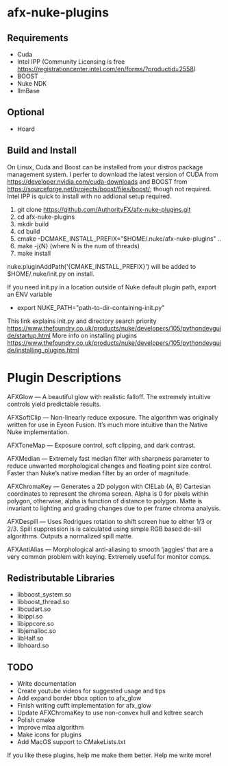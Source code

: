﻿afx-nuke-plugins
================

Requirements
------------
* Cuda
* Intel IPP (Community Licensing is free https://registrationcenter.intel.com/en/forms/?productid=2558)
* BOOST
* Nuke NDK
* IlmBase

Optional
--------
* Hoard

Build and Install
-----------------

On Linux, Cuda and Boost can be installed from your distros package management system. I perfer to download the latest version of CUDA from https://developer.nvidia.com/cuda-downloads and BOOST from https://sourceforge.net/projects/boost/files/boost/; though not required.  Intel IPP is quick to install with no addional setup required.

1. git clone https://github.com/AuthorityFX/afx-nuke-plugins.git
2. cd afx-nuke-plugins
3. mkdir build
4. cd build
5. cmake -DCMAKE_INSTALL_PREFIX="$HOME/.nuke/afx-nuke-plugins" ..
6. make -j{N} (where N is the num of threads)
7. make install

nuke.pluginAddPath('{CMAKE_INSTALL_PREFIX}') will be added to $HOME/.nuke/init.py on install.

If you need init.py in a location outside of Nuke default plugin path, export an ENV variable
* export NUKE_PATH="path-to-dir-containing-init.py"

This link explains init.py and directory search priority
https://www.thefoundry.co.uk/products/nuke/developers/105/pythondevguide/startup.html
More info on installing plugins
https://www.thefoundry.co.uk/products/nuke/developers/105/pythondevguide/installing_plugins.html


Plugin Descriptions
===================

AFXGlow — A beautiful glow with realistic falloff.  The extremely intuitive controls yield predictable results.

AFXSoftClip — Non-linearly reduce exposure.  The algorithm was originally written for use in Eyeon Fusion.  It’s much more intuitive than the Native Nuke implementation.

AFXToneMap — Exposure control, soft clipping, and dark contrast.

AFXMedian — Extremely fast median filter with sharpness parameter to reduce unwanted morphological changes and floating point size control.  Faster than Nuke’s native median filter by an order of magnitude.

AFXChromaKey — Generates a 2D polygon with CIELab (A, B) Cartesian coordinates to represent the chroma screen.  Alpha is 0 for pixels within polygon, otherwise, alpha is function of distance to polygon.  Matte is invariant to lighting and grading changes due to per frame chroma analysis.

AFXDespill — Uses Rodrigues rotation to shift screen hue to either 1/3 or 2/3.  Spill suppression is is calculated using simple RGB based de-sill algorithms. Outputs a normalized spill matte.

AFXAntiAlias — Morphological anti-aliasing to smooth ‘jaggies’ that are a very common problem with keying. Extremely useful for monitor comps.

Redistributable Libraries
-------------------------

* libboost_system.so
* libboost_thread.so
* libcudart.so
* libippi.so
* libippcore.so
* libjemalloc.so
* libHalf.so
* libhoard.so

TODO
--------------------------------------------------

* Write documentation
* Create youtube videos for suggested usage and tips
* Add expand border bbox option to afx_glow
* Finish writing cufft implementation for afx_glow
* Update AFXChromaKey to use non-convex hull and kdtree search
* Polish cmake
* Improve mlaa algorithm
* Make icons for plugins
* Add MacOS support to CMakeLists.txt

If you like these plugins, help me make them better. Help me write more!
